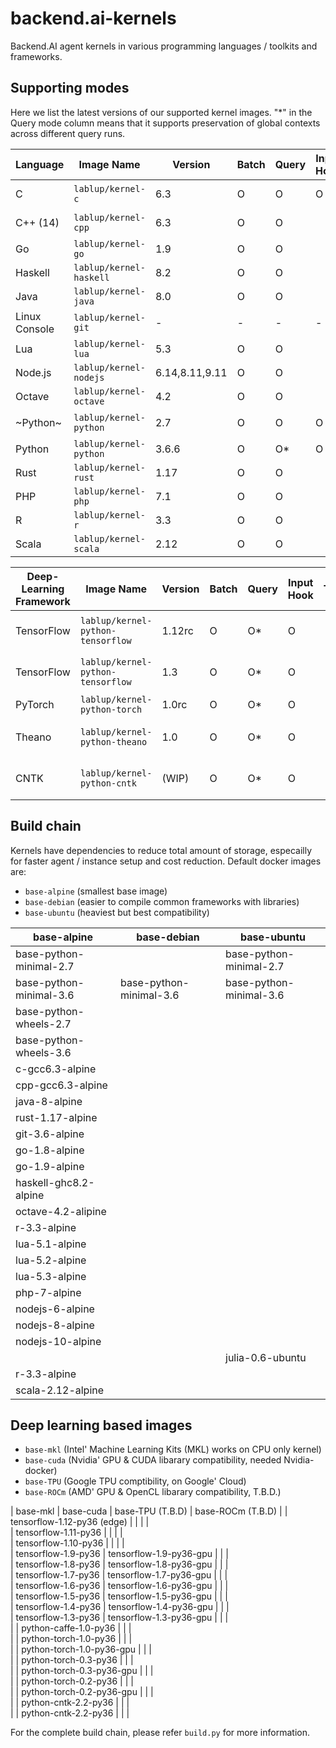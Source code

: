 # backend.ai-kernels

Backend.AI agent kernels in various programming languages / toolkits and frameworks.

## Supporting modes

Here we list the latest versions of our supported kernel images.
"\*" in the Query mode column means that it supports preservation of global contexts across different query runs.

| Language      | Image Name              | Version         | Batch | Query | Input Hook | TTY | Runtime Impl. |
|---------------|-------------------------|-----------------|-------|-------|---|---|--------------------|
| C             | `lablup/kernel-c`       | 6.3             | O     | O     | O |   | GCC on Alpine 3.7  |
| C++ (14)      | `lablup/kernel-cpp`     | 6.3             | O     | O     |   |   | GCC on Alpine 3.7  |
| Go            | `lablup/kernel-go`      | 1.9             | O     | O     |   |   |                    |
| Haskell       | `lablup/kernel-haskell` | 8.2             | O     | O     |   |   |                    |
| Java          | `lablup/kernel-java`    | 8.0             | O     | O     |   |   |                    |
| Linux Console | `lablup/kernel-git`     | -               | -     | -     | - | O | Bash on Alpine 3.7 |
| Lua           | `lablup/kernel-lua`     | 5.3             | O     | O     |   |   |                    |
| Node.js       | `lablup/kernel-nodejs`  | 6.14,8.11,9.11  | O     | O     |   |   |                    |
| Octave        | `lablup/kernel-octave`  | 4.2             | O     | O     |   |   |                    |
| ~Python~      | `lablup/kernel-python`  | 2.7             | O     | O     | O |   | temporarily unsupported |
| Python        | `lablup/kernel-python`  | 3.6.6           | O     | O\*   | O |   |                    |
| Rust          | `lablup/kernel-rust`    | 1.17            | O     | O     |   |   |                    |
| PHP           | `lablup/kernel-php`     | 7.1             | O     | O     |   |   |                    |
| R             | `lablup/kernel-r`       | 3.3             | O     | O     |   |   | CRAN R             |
| Scala		| `lablup/kernel-scala`   | 2.12            | O     | O     |   |   |                    |

| Deep-Learning Framework | Image Name           | Version | Batch | Query | Input Hook | TTY | Runtime Impl. |
|------------|-----------------------------------|---------|-------|-------|-----|---|-------------------|
| TensorFlow | `lablup/kernel-python-tensorflow` | 1.12rc  | O     | O\*   | O   |   | Bundled w/Keras 2 |
| TensorFlow | `lablup/kernel-python-tensorflow` | 1.3     | O     | O\*   | O   |   | Bundled w/Keras 2 |
| PyTorch    | `lablup/kernel-python-torch`      | 1.0rc   | O     | O\*   | O   |   |                   |
| Theano     | `lablup/kernel-python-theano`     | 1.0     | O     | O\*   | O   |   | Bundled w/Keras 2 |
| CNTK       | `lablup/kernel-python-cntk`       | (WIP)   | O     | O\*   | O   |   | Bundled w/Keras 2 |

## Build chain

Kernels have dependencies to reduce total amount of storage, especailly for faster agent / instance setup and cost reduction. Default docker images are:

 * `base-alpine` (smallest base image)
 * `base-debian` (easier to compile common frameworks with libraries)
 * `base-ubuntu` (heaviest but best compatibility)

| base-alpine             | base-debian                  | base-ubuntu             | 
|-------------------------|------------------------------|-------------------------|
| base-python-minimal-2.7 |                              | base-python-minimal-2.7 |
| base-python-minimal-3.6 | base-python-minimal-3.6      | base-python-minimal-3.6 |
| base-python-wheels-2.7  |                              |                         |
| base-python-wheels-3.6  |                              |                         |
| c-gcc6.3-alpine         |                              |                         |
| cpp-gcc6.3-alpine       |                              |                         |
| java-8-alpine           |                              |                         |
| rust-1.17-alpine        |                              |                         |
| git-3.6-alpine          |                              |                         |
| go-1.8-alpine           |                              |                         |
| go-1.9-alpine           |                              |                         |
| haskell-ghc8.2-alpine   |                              |                         |
| octave-4.2-alipine      |                              |                         |
| r-3.3-alpine            |                              |                         |
| lua-5.1-alpine          |                              |                         |
| lua-5.2-alpine          |                              |                         |
| lua-5.3-alpine          |                              |                         |
| php-7-alpine            |                              |                         |
| nodejs-6-alpine         |                              |                         |
| nodejs-8-alpine         |                              |                         |
| nodejs-10-alpine        |                              |                         |
|                         |                              | julia-0.6-ubuntu        |
| r-3.3-alpine            |                              |                         |
| scala-2.12-alpine       |                              |                         |

## Deep learning based images
 * `base-mkl`    (Intel' Machine Learning Kits (MKL) works on CPU only kernel) 
 * `base-cuda`   (Nvidia' GPU & CUDA libarary compatibility, needed Nvidia-docker)
 * `base-TPU`    (Google TPU comptibility, on Google' Cloud)
 * `base-ROCm`   (AMD' GPU & OpenCL libarary compatibility, T.B.D.)

| base-mkl                    | base-cuda                       | base-TPU (T.B.D)  | base-ROCm (T.B.D) |
| tensorflow-1.12-py36 (edge) |                                 |                   |                   |   
| tensorflow-1.11-py36        |                                 |                   |                   |   
| tensorflow-1.10-py36        |                                 |                   |                   |   
| tensorflow-1.9-py36         | tensorflow-1.9-py36-gpu         |                   |                   |   
| tensorflow-1.8-py36         | tensorflow-1.8-py36-gpu         |                   |                   |   
| tensorflow-1.7-py36         | tensorflow-1.7-py36-gpu         |                   |                   |   
| tensorflow-1.6-py36         | tensorflow-1.6-py36-gpu         |                   |                   |   
| tensorflow-1.5-py36         | tensorflow-1.5-py36-gpu         |                   |                   |   
| tensorflow-1.4-py36         | tensorflow-1.4-py36-gpu         |                   |                   |   
| tensorflow-1.3-py36         | tensorflow-1.3-py36-gpu         |                   |                   |   
|                             | python-caffe-1.0-py36           |                   |                   |   
|                             | python-torch-1.0-py36           |                   |                   |   
|                             | python-torch-1.0-py36-gpu       |                   |                   |   
|                             | python-torch-0.3-py36           |                   |                   |   
|                             | python-torch-0.3-py36-gpu       |                   |                   |   
|                             | python-torch-0.2-py36           |                   |                   |   
|                             | python-torch-0.2-py36-gpu       |                   |                   |   
|                             | python-cntk-2.2-py36            |                   |                   |   
|                             | python-cntk-2.2-py36            |                   |                   |   

For the complete build chain, please refer `build.py` for more information.
